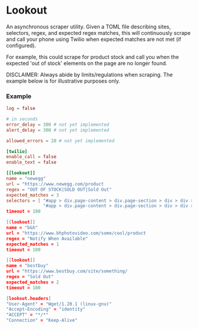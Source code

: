 Lookout
=======

An asynchronous scraper utility. Given a TOML file describing sites, selectors, regex, and expected
regex matches, this will continuously scrape and call your phone using Twilio when expected matches
are not met (if configured).

For example, this could scrape for product stock and call you when the expected 'out of stock'
elements on the page are no longer found.

DISCLAIMER: Always abide by limits/regulations when scraping. The example below is for illustrative
purposes only.

### Example
```toml
log = false

# in seconds
error_delay = 300 # not yet implemented
alert_delay = 300 # not yet implemented

allowed_errors = 20 # not yet implemented

[twilio]
enable_call = false
enable_text = false

[[lookout]]
name = "newegg"
url = "https://www.newegg.com/product
regex = "OUT OF STOCK|SOLD OUT|Sold Out"
expected_matches = 3
selectors = [ "#app > div.page-content > div.page-section > div > div > div.row-side > div.product-buy-box",
              "#app > div.page-content > div.page-section > div > div > div.row-body > div.product-main.display-flex > div
timeout = 180

[[lookout]]
name = "b&h"
url = "https://www.bhphotovideo.com/some/cool/product
regex = "Notify When Available"
expected_matches = 1
timeout = 180

[[lookout]]
name = "bestbuy"
url = "https://www.bestbuy.com/site/something/
regex = "Sold Out"
expected_matches = 2
timeout = 180

[lookout.headers]
"User-Agent" = "Wget/1.20.1 (linux-gnu)"
"Accept-Encoding" = "identity"
"ACCEPT" = "*/*"
"Connection" = "Keep-Alive"
```
